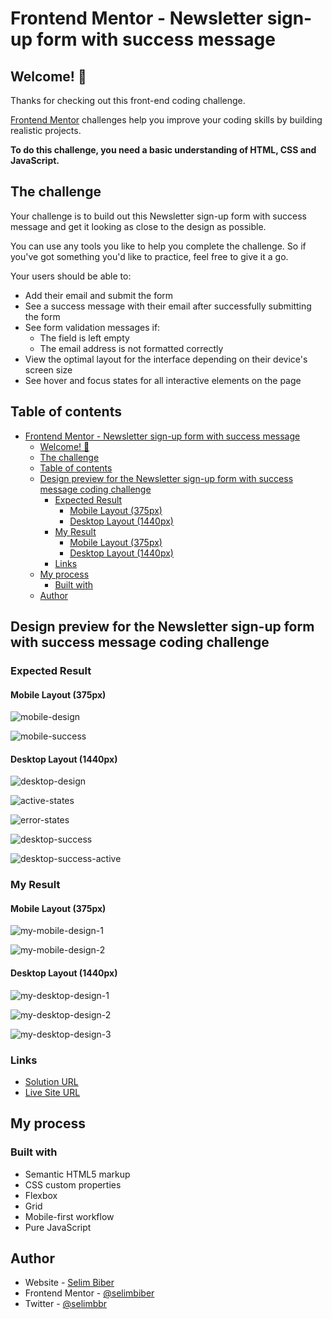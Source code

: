 # Frontend Mentor - Newsletter sign-up form with success message

## Welcome! 👋

Thanks for checking out this front-end coding challenge.

[Frontend Mentor](https://www.frontendmentor.io) challenges help you improve your coding skills by building realistic projects.

**To do this challenge, you need a basic understanding of HTML, CSS and JavaScript.**

## The challenge

Your challenge is to build out this Newsletter sign-up form with success message and get it looking as close to the design as possible.

You can use any tools you like to help you complete the challenge. So if you've got something you'd like to practice, feel free to give it a go.

Your users should be able to: 

- Add their email and submit the form 
- See a success message with their email after successfully submitting the form 
- See form validation messages if: 
  - The field is left empty 
  - The email address is not formatted correctly 
- View the optimal layout for the interface depending on their device's screen size 
- See hover and focus states for all interactive elements on the page

## Table of contents
- [Frontend Mentor - Newsletter sign-up form with success message](#frontend-mentor---newsletter-sign-up-form-with-success-message)
  - [Welcome! 👋](#welcome-)
  - [The challenge](#the-challenge)
  - [Table of contents](#table-of-contents)
  - [Design preview for the Newsletter sign-up form with success message coding challenge](#design-preview-for-the-newsletter-sign-up-form-with-success-message-coding-challenge)
    - [Expected Result](#expected-result)
      - [Mobile Layout (375px)](#mobile-layout-375px)
      - [Desktop Layout (1440px)](#desktop-layout-1440px)
    - [My Result](#my-result)
      - [Mobile Layout (375px)](#mobile-layout-375px-1)
      - [Desktop Layout (1440px)](#desktop-layout-1440px-1)
    - [Links](#links)
  - [My process](#my-process)
    - [Built with](#built-with)
  - [Author](#author)

## Design preview for the Newsletter sign-up form with success message coding challenge

### Expected Result

#### Mobile Layout (375px)

![mobile-design](https://github.com/selimbiber/Pure-JavaScript-Projects/assets/117529414/bf8fdd0e-f94b-4fff-924e-1ba9a13666b8)

![mobile-success](https://github.com/selimbiber/Pure-JavaScript-Projects/assets/117529414/c9497a0e-6054-4c8d-9027-e2c0d88d2686)

#### Desktop Layout (1440px)

![desktop-design](https://github.com/selimbiber/Pure-JavaScript-Projects/assets/117529414/26773df9-e913-4c14-a6b9-65da0b4c7455)

![active-states](https://github.com/selimbiber/Pure-JavaScript-Projects/assets/117529414/6afc5705-6317-43e8-862c-fbaef7a1ab8b)

![error-states](https://github.com/selimbiber/Pure-JavaScript-Projects/assets/117529414/1e38f392-d471-4085-9251-0c77b8330b9b)

![desktop-success](https://github.com/selimbiber/Pure-JavaScript-Projects/assets/117529414/43c12ba6-3140-4482-bb0b-963e8de1b3ab)

![desktop-success-active](https://github.com/selimbiber/Pure-JavaScript-Projects/assets/117529414/bde68947-4ac7-4ac5-b8a7-cb91e9b2a087)

### My Result

#### Mobile Layout (375px)

![my-mobile-design-1](https://github.com/selimbiber/Pure-JavaScript-Projects/assets/117529414/1950edd0-c8c4-45ef-97f1-4e5115037811)

![my-mobile-design-2](https://github.com/selimbiber/Pure-JavaScript-Projects/assets/117529414/a38d495a-56da-4554-8e63-876e2fb1285b)

#### Desktop Layout (1440px)

![my-desktop-design-1](https://github.com/selimbiber/Pure-JavaScript-Projects/assets/117529414/74eb5625-6733-4a9d-8e76-800dd9b0a9aa)

![my-desktop-design-2](https://github.com/selimbiber/Pure-JavaScript-Projects/assets/117529414/477c18dc-92ca-4787-820b-ef7e66f1a093)

![my-desktop-design-3](https://github.com/selimbiber/Pure-JavaScript-Projects/assets/117529414/18ed10e2-4f98-4616-90e7-bfd4bffa19a2)

### Links

- [Solution URL](https://www.frontendmentor.io/solutions/newsletter-signup-form-WaNlEvgV4q)
- [Live Site URL](https://htmlpreview.github.io/?https://github.com/selimbiber/Pure-JavaScript-Projects/blob/main/NewsletterSign-upForm/index.html)

## My process

### Built with

- Semantic HTML5 markup
- CSS custom properties
- Flexbox
- Grid
- Mobile-first workflow
- Pure JavaScript

## Author

- Website - [Selim Biber](https://www.selimbiber.dev)
- Frontend Mentor - [@selimbiber](https://www.frontendmentor.io/profile/selimbiber)
- Twitter - [@selimbbr](https://www.twitter.com/selimbbr)
